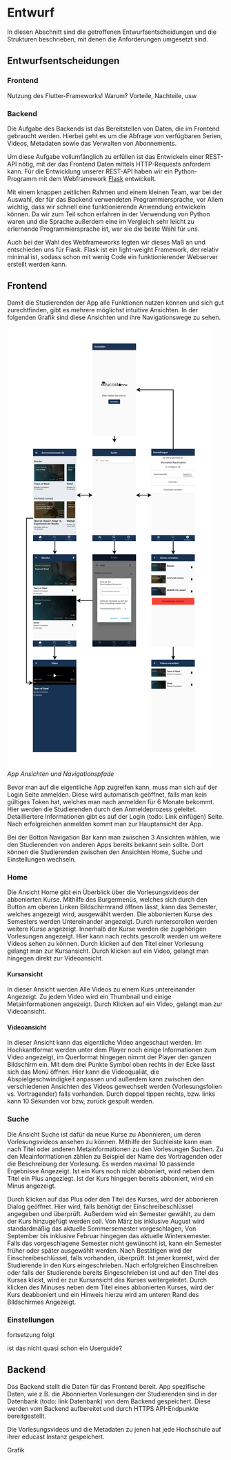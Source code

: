 # Entwurf

In diesen Abschnitt sind die getroffenen Entwurfsentscheidungen und die Strukturen beschrieben, mit denen die Anforderungen umgesetzt sind.

## Entwurfsentscheidungen

### Frontend

Nutzung des Flutter-Frameworks! Warum? Vorteile, Nachteile, usw


### Backend
Die Aufgabe des Backends ist das Bereitstellen von Daten, die im Frontend gebraucht werden. Hierbei geht es um die Abfrage von verfügbaren Serien, Videos, Metadaten sowie das Verwalten von Abonnements.  

Um diese Aufgabe vollumfänglich zu erfüllen ist das Entwickeln einer REST-API nötig, mit der das Frontend Daten mittels HTTP-Requests anfordern kann. Für die Entwicklung unserer REST-API haben wir ein Python-Programm mit dem Webframework [Flask](https://flask.palletsprojects.com/en/2.2.x/) entwickelt.

Mit einem knappen zeitlichen Rahmen und einem kleinen Team, war bei der Auswahl, der für das Backend verwendeten Programmiersprache, vor Allem wichtig, dass wir schnell eine funktionierende Anwendung entwickeln können. Da wir zum Teil schon erfahren in der Verwendung von Python waren und die Sprache außerdem eine im Vergleich sehr leicht zu erlernende Programmiersprache ist, war sie die beste Wahl für uns.

Auch bei der Wahl des Webframeworks legten wir dieses Maß an und entschieden uns für Flask. Flask ist ein light-weight Framework, der relativ minimal ist, sodass schon mit wenig Code ein funktionierender Webserver erstellt werden kann.







## Frontend

Damit die Studierenden der App alle Funktionen nutzen können und sich gut zurechtfinden, gibt es mehrere möglichst intuitive Ansichten. In der folgenden Grafik sind diese Ansichten und ihre Navigationswege zu sehen.

![](assets/images/Frontent-Entwurf_Grafik.jpg)
*App Ansichten und Navigationspfade*

Bevor man auf die eigentliche App zugreifen kann, muss man sich auf der Login Seite anmelden. Diese wird automatisch geöffnet, falls man kein gültiges Token hat, welches man nach anmelden für 6 Monate bekommt. Hier werden die Studierenden durch den Anmeldeprozess geleitet. Detailliertere Informationen gibt es auf der Login (todo: Link einfügen) Seite. Nach erfolgreichen anmelden kommt man zur Hauptansicht der App. 

Bei der Botton Navigation Bar kann man zwischen 3 Ansichten wählen, wie den Studierenden von anderen Apps bereits bekannt sein sollte. Dort können die Studierenden zwischen den Ansichten Home, Suche und Einstellungen wechseln.

### Home
Die Ansicht Home gibt ein Überblick über die Vorlesungsvideos der abbonierten Kurse. Mithilfe des Burgermenüs, welches sich durch den Button am oberen Linken Bildschirmrand öffnen lässt, kann das Semester, welches angezeigt wird, ausgewählt werden. Die abbonierten Kurse des Semesters werden Untereinander angezeigt. Durch runterscrollen werden weitere Kurse angezeigt. Innerhalb der Kurse werden die zugehörigen Vorlesungen angezeigt. Hier kann nach rechts gescrollt werden um weitere Videos sehen zu können. Durch klicken auf den Titel einer Vorlesung gelangt man zur Kursansicht. Durch klicken auf ein Video, gelangt man hingegen direkt zur Videoansicht.

#### Kursansicht
In dieser Ansicht werden Alle Videos zu einem Kurs untereinander Angezeigt. Zu jedem Video wird ein Thumbnail und einige Metainformationen angezeigt. Durch Klicken auf ein Video, gelangt man zur Videoansicht. 

#### Videoansicht
In dieser Ansicht kann das eigentliche Video angeschaut werden. Im Hochkantformat werden unter dem Player noch einige Informationen zum Video angezeigt, im Querformat hingegen nimmt der Player den ganzen Bildschirm ein. Mit dem drei Punkte Symbol oben rechts in der Ecke lässt sich das Menü öffnen. Hier kann die Videoqualiät, die Abspielgeschwindigkeit anpassen und außerdem kann zwischen den verschiedenen Ansichten des Videos gewechselt werden (Vorlesungsfolien vs. Vortragender) falls vorhanden. Durch doppel tippen rechts, bzw. links kann 10 Sekunden vor bzw, zurück gespult werden. 

### Suche

Die Ansicht Suche ist dafür da neue Kurse zu Abonnieren, um deren Vorlesungsvideos ansehen zu können. Mithilfe der Suchleiste kann man nach Titel oder anderen Metainformationen zu den Vorlesungen Suchen. Zu den Meainformationen zählen zu Beispiel der Name des Vortragenden oder die Beschreibung der Vorlesung. Es werden maximal 10 passende Ergebnisse Angezeigt. Ist ein Kurs noch nicht abboniert, wird neben dem Titel ein Plus angeziegt. Ist der Kurs hingegen bereits abboniert, wird ein Minus angezeigt.

Durch klicken auf das Plus oder den Titel des Kurses, wird der abbonieren Dialog geöffnet. Hier wird, falls benötigt der Einschreibeschlüssel angegeben und überprüft. Außerdem wird ein Semester gewählt, zu dem der Kurs hinzugefügt werden soll. Von März bis inklusive August wird standardmäßig das aktuelle Sommersemester vorgeschlagen, Von September bis inklusive Februar hingegen das aktuelle Wintersemester. Falls das vorgeschlagene Semester nicht gewünscht ist, kann ein Semester früher oder später ausgewählt werden. Nach Bestätigen wird der Einschreibeschlüssel, falls vorhanden, überprüft. Ist jener korrekt, wird der Studierende in den Kurs eingeschrieben. Nach erfolgreichen Einschreiben oder falls der Studierende bereits Eingeschrieben ist und auf den Titel des Kurses klickt, wird er zur Kursansicht des Kurses weitergeleitet. Durch klicken des Minuses neben dem Titel eines abbonierten Kurses, wird der Kurs deabboniert und ein Hinweis hierzu wird am unteren Rand des Bildschirmes Angezeigt. 

### Einstellungen

fortsetzung folgt

ist das nicht quasi schon ein Userguide?

## Backend

Das Backend stellt die Daten für das Frontend bereit. App spezifische Daten, wie z.B. die Abonnierten Vorlesungen der Studierenden sind in der Datenbank (todo: link Datenbank) von dem Backend gespeichert. Diese werden vom Backend aufbereitet und durch HTTPS API-Endpunkte bereitgestellt.

Die Vorlesungsvideos und die Metadaten zu jenen hat jede Hochschule auf ihrer educast Instanz gespeichert. 

Grafik